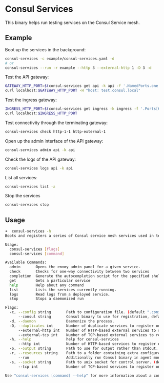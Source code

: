 # Consul Services

This binary helps run testing services on the Consul Service mesh.

## Example

Boot up the services in the background:

```bash
consul-services -c example/consul-services.yaml -d
# or
consul-services --run -r example --http 3 --external-http 1 -D 3 -d
```

Test the API gateway:

```bash
GATEWAY_HTTP_PORT=$(consul-services get api -k api -f '.NamedPorts.one')
curl localhost:$GATEWAY_HTTP_PORT -H "host: test.consul.local"
```

Test the ingress gateway:

```bash
INGRESS_HTTP_PORT=$(consul-services get ingress -k ingress -f '.Ports[0]')
curl localhost:$INGRESS_HTTP_PORT
```

Test connectivity through the terminating gateway:

```bash
consul-services check http-1-1 http-external-1
```

Open up the admin interface of the API gateway:

```bash
consul-services admin api -k api
```

Check the logs of the API gateway:

```bash
consul-services logs api -k api
```

List all services:

```bash
consul-services list -a
```

Stop the services

```bash
consul-services stop
```

## Usage

```bash
➜  consul-services -h
Boots and registers a series of Consul service mesh services used in testing

Usage:
  consul-services [flags]
  consul-services [command]

Available Commands:
  admin       Opens the envoy admin panel for a given service.
  check       Checks for one-way connectivity between two services
  completion  Generate the autocompletion script for the specified shell
  get         Gets a particular service
  help        Help about any command
  list        Lists the services currently running.
  logs        Read logs from a deployed service.
  stop        Stops a daemonized run

Flags:
  -c, --config string       Path to configuration file. (default ".consul-services.yaml")
      --consul string       Consul binary to use for registration, defaults to a binary found in the current folder and then the PATH.
  -d, --daemon              Daemonize the process.
  -D, --duplicates int      Number of duplicate services to register on the mesh. (default 1)
      --external-http int   Number of HTTP-based external services to register on the mesh.
      --external-tcp int    Number of TCP-based external services to register on the mesh.
  -h, --help                help for consul-services
      --http int            Number of HTTP-based services to register on the mesh. (default 1)
  -o, --output string       Path to use for output rather than stdout.
  -r, --resources string    Path to a folder containing extra configuration entries to write.
      --run                 Additionally run Consul binary in agent mode.
  -s, --socket string       Path to unix socket for control server. (default "$HOME/.consul-services.sock")
      --tcp int             Number of TCP-based services to register on the mesh.

Use "consul-services [command] --help" for more information about a command.
```